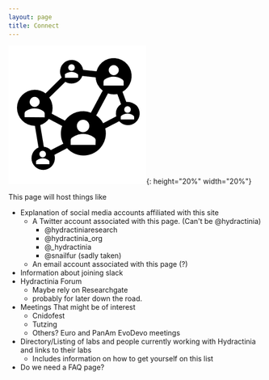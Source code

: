 ```yaml
---
layout: page
title: Connect
---
```


![Connect](/assets/img/Connect.png){: height="20%" width="20%"}

This page will host things like

- Explanation of social media accounts affiliated with this site
  - A Twitter account associated with this page. (Can't be @hydractinia)
    - @hydractiniaresearch
    - @hydractinia_org
    - @_hydractinia
    - @snailfur (sadly taken)     
  - An email account associated with this page (?)
- Information about joining slack
- Hydractinia Forum
  - Maybe rely on Researchgate
  - probably for later down the road.
- Meetings That might be of interest
  - Cnidofest
  - Tutzing
  - Others? Euro and PanAm EvoDevo meetings
- Directory/Listing of labs and people currently working with Hydractinia and links to their labs
  - Includes information on how to get yourself on this list
- Do we need a FAQ page?
